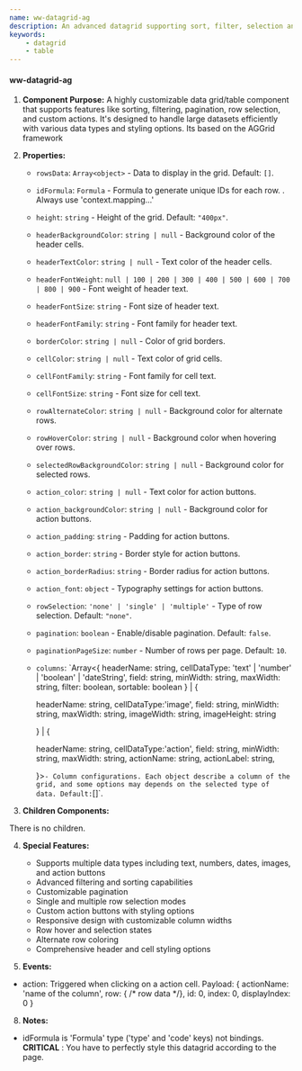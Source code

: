 ```yaml
---
name: ww-datagrid-ag
description: An advanced datagrid supporting sort, filter, selection and virtual scroll. Based on AG grid
keywords:
    - datagrid
    - table
---
```


#### ww-datagrid-ag

1. **Component Purpose:**
A highly customizable data grid/table component that supports features like sorting, filtering, pagination, row selection, and custom actions. It's designed to handle large datasets efficiently with various data types and styling options. Its based on the AGGrid framework

2. **Properties:**
   - `rowsData`: `Array<object>` - Data to display in the grid. Default: `[]`.
   - `idFormula`: `Formula` - Formula to generate unique IDs for each row. . Always use 'context.mapping...'
   - `height`: `string` - Height of the grid. Default: `"400px"`.
   - `headerBackgroundColor`: `string | null` - Background color of the header cells.
   - `headerTextColor`: `string | null` - Text color of the header cells.
   - `headerFontWeight`: `null | 100 | 200 | 300 | 400 | 500 | 600 | 700 | 800 | 900` - Font weight of header text.
   - `headerFontSize`: `string` - Font size of header text.
   - `headerFontFamily`: `string` - Font family for header text.
   - `borderColor`: `string | null` - Color of grid borders.
   - `cellColor`: `string | null` - Text color of grid cells.
   - `cellFontFamily`: `string` - Font family for cell text.
   - `cellFontSize`: `string` - Font size for cell text.
   - `rowAlternateColor`: `string | null` - Background color for alternate rows.
   - `rowHoverColor`: `string | null` - Background color when hovering over rows.
   - `selectedRowBackgroundColor`: `string | null` - Background color for selected rows.
   - `action_color`: `string | null` - Text color for action buttons.
   - `action_backgroundColor`: `string | null` - Background color for action buttons.
   - `action_padding`: `string` - Padding for action buttons.
   - `action_border`: `string` - Border style for action buttons.
   - `action_borderRadius`: `string` - Border radius for action buttons.
   - `action_font`: `object` - Typography settings for action buttons.
   - `rowSelection`: `'none' | 'single' | 'multiple'` - Type of row selection. Default: `"none"`.
   - `pagination`: `boolean` - Enable/disable pagination. Default: `false`.
   - `paginationPageSize`: `number` - Number of rows per page. Default: `10`.
   - `columns`: `Array<{
       headerName: string,
       cellDataType: 'text' | 'number' | 'boolean' | 'dateString',
       field: string,
       minWidth: string,
       maxWidth: string,
       filter: boolean,
       sortable: boolean
     } | {
        
       headerName: string,
       cellDataType:'image',
       field: string,
       minWidth: string,
       maxWidth: string,
       imageWidth: string,
       imageHeight: string
     
     } | {
        
       headerName: string,
       cellDataType:'action',
       field: string,
       minWidth: string,
       maxWidth: string,
       actionName: string,
       actionLabel: string,
     
     }>` - Column configurations. Each object describe a column of the grid, and some options may depends on the selected type of data. Default: `[]`.

3. **Children Components:**

There is no children.

4. **Special Features:**
   - Supports multiple data types including text, numbers, dates, images, and action buttons
   - Advanced filtering and sorting capabilities
   - Customizable pagination
   - Single and multiple row selection modes
   - Custom action buttons with styling options
   - Responsive design with customizable column widths
   - Row hover and selection states
   - Alternate row coloring
   - Comprehensive header and cell styling options

7. **Events:**

- action: Triggered when clicking on a action cell. Payload: { actionName: 'name of the column', row: { /* row data */}, id: 0, index: 0, displayIndex: 0 }

8. **Notes:**

- idFormula is 'Formula' type ('type' and 'code' keys) not bindings.
**CRITICAL** : You have to perfectly style this datagrid according to the page.